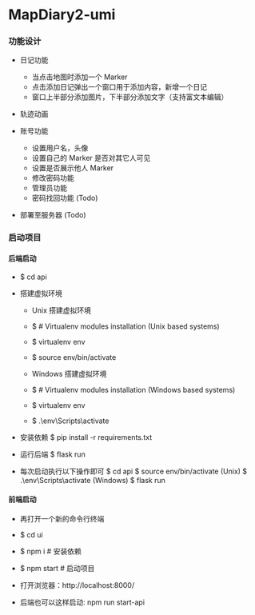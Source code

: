 # MapDiary2-umi

### 功能设计

- 日记功能
  - 当点击地图时添加一个 Marker
  - 点击添加日记弹出一个窗口用于添加内容，新增一个日记
  - 窗口上半部分添加图片，下半部分添加文字（支持富文本编辑）
- 轨迹动画
- 账号功能

  - 设置用户名，头像
  - 设置自己的 Marker 是否对其它人可见
  - 设置是否展示他人 Marker
  - 修改密码功能
  - 管理员功能
  - 密码找回功能 (Todo)

- 部署至服务器 (Todo)

### 启动项目

#### 后端启动

- $ cd api
- 搭建虚拟环境

  - Unix 搭建虚拟环境
  - $ # Virtualenv modules installation (Unix based systems)
  - $ virtualenv env
  - $ source env/bin/activate

  - Windows 搭建虚拟环境
  - $ # Virtualenv modules installation (Windows based systems)
  - $ virtualenv env
  - $ .\env\Scripts\activate

- 安装依赖
  $ pip install -r requirements.txt

- 运行后端
  $ flask run

- 每次启动执行以下操作即可
  $ cd api
  $ source env/bin/activate (Unix)
  $ .\env\Scripts\activate (Windows)
  $ flask run

#### 前端启动

- 再打开一个新的命令行终端
- $ cd ui
- $ npm i # 安装依赖
- $ npm start # 启动项目
- 打开浏览器：http://localhost:8000/

- 后端也可以这样启动: npm run start-api
